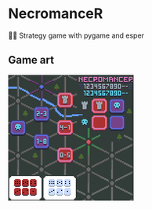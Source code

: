 # NecromanceR
🧟‍♀‍ Strategy game with pygame and esper

## Game art

<img src="assets/map.png" alt="Game art">
